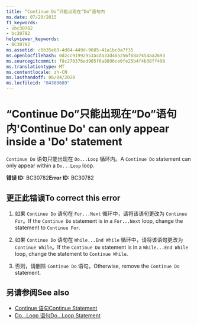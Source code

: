 ```yaml
---
title: “Continue Do”只能出现在“Do”语句内
ms.date: 07/20/2015
f1_keywords:
- vbc30782
- bc30782
helpviewer_keywords:
- BC30782
ms.assetid: c6b35e63-4d84-449d-9685-41a1bc0a7f35
ms.openlocfilehash: 0d2cc91992953acda33d465256f88a7454aa2693
ms.sourcegitcommit: f8c270376ed905f6a8896ce0fe25b4f4b38ff498
ms.translationtype: MT
ms.contentlocale: zh-CN
ms.lasthandoff: 06/04/2020
ms.locfileid: "84389689"
---
```

# <a name="continue-do-can-only-appear-inside-a-do-statement"></a><span data-ttu-id="3fde1-102">“Continue Do”只能出现在“Do”语句内</span><span class="sxs-lookup"><span data-stu-id="3fde1-102">'Continue Do' can only appear inside a 'Do' statement</span></span>
<span data-ttu-id="3fde1-103">`Continue Do` 语句只能出现在 `Do...Loop` 循环内。</span><span class="sxs-lookup"><span data-stu-id="3fde1-103">A `Continue Do` statement can only appear within a `Do...Loop` loop.</span></span>  
  
 <span data-ttu-id="3fde1-104">**错误 ID:** BC30782</span><span class="sxs-lookup"><span data-stu-id="3fde1-104">**Error ID:** BC30782</span></span>  
  
## <a name="to-correct-this-error"></a><span data-ttu-id="3fde1-105">更正此错误</span><span class="sxs-lookup"><span data-stu-id="3fde1-105">To correct this error</span></span>  
  
1. <span data-ttu-id="3fde1-106">如果 `Continue Do` 语句在 `For...Next` 循环中，请将该语句更改为 `Continue For`。</span><span class="sxs-lookup"><span data-stu-id="3fde1-106">If the `Continue Do` statement is in a `For...Next` loop, change the statement to `Continue For`.</span></span>  
  
2. <span data-ttu-id="3fde1-107">如果 `Continue Do` 语句在 `While...End While` 循环中，请将该语句更改为 `Continue While`。</span><span class="sxs-lookup"><span data-stu-id="3fde1-107">If the `Continue Do` statement is in a `While...End While` loop, change the statement to `Continue While`.</span></span>  
  
3. <span data-ttu-id="3fde1-108">否则，请删除 `Continue Do` 语句。</span><span class="sxs-lookup"><span data-stu-id="3fde1-108">Otherwise, remove the `Continue Do` statement.</span></span>  
  
## <a name="see-also"></a><span data-ttu-id="3fde1-109">另请参阅</span><span class="sxs-lookup"><span data-stu-id="3fde1-109">See also</span></span>

- [<span data-ttu-id="3fde1-110">Continue 语句</span><span class="sxs-lookup"><span data-stu-id="3fde1-110">Continue Statement</span></span>](../language-reference/statements/continue-statement.md)
- [<span data-ttu-id="3fde1-111">Do...Loop 语句</span><span class="sxs-lookup"><span data-stu-id="3fde1-111">Do...Loop Statement</span></span>](../language-reference/statements/do-loop-statement.md)
